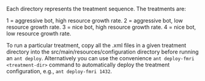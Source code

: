 
Each directory represents the treatment sequence. The treatments are:

1 = aggressive bot, high resource growth rate.
2 = aggressive bot, low resource growth rate.
3 = nice bot, high resource growth rate.
4 = nice bot, low resource growth rate.

To run a particular treatment, copy all the .xml files in a given treatment directory into the src/main/resources/configuration directory before running an `ant deploy`. Alternatively you can use the convenience `ant deploy-fmri <treatment-dir>` command to automatically deploy the treatment configuration, e.g., `ant deploy-fmri 1432`.

